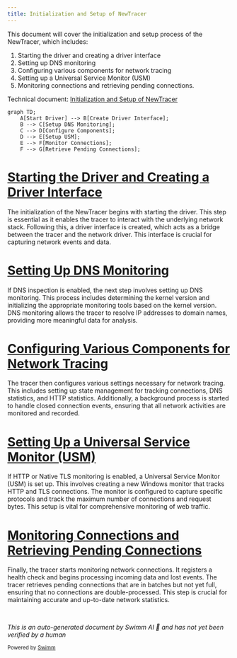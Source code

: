 ```yaml
---
title: Initialization and Setup of NewTracer
---
```

This document will cover the initialization and setup process of the NewTracer, which includes:

1. Starting the driver and creating a driver interface
2. Setting up DNS monitoring
3. Configuring various components for network tracing
4. Setting up a Universal Service Monitor (USM)
5. Monitoring connections and retrieving pending connections.

Technical document: <SwmLink doc-title="Initialization and Setup of NewTracer">[Initialization and Setup of NewTracer](/.swm/initialization-and-setup-of-newtracer.pj1s3pvb.sw.md)</SwmLink>

```mermaid
graph TD;
    A[Start Driver] --> B[Create Driver Interface];
    B --> C[Setup DNS Monitoring];
    C --> D[Configure Components];
    D --> E[Setup USM];
    E --> F[Monitor Connections];
    F --> G[Retrieve Pending Connections];
```

# [Starting the Driver and Creating a Driver Interface](https://app.swimm.io/repos/Z2l0aHViJTNBJTNBZGF0YWRvZy1hZ2VudCUzQSUzQVN3aW1tLURlbW8=/docs/pj1s3pvb#newtracer-initialization)

The initialization of the NewTracer begins with starting the driver. This step is essential as it enables the tracer to interact with the underlying network stack. Following this, a driver interface is created, which acts as a bridge between the tracer and the network driver. This interface is crucial for capturing network events and data.

# [Setting Up DNS Monitoring](https://app.swimm.io/repos/Z2l0aHViJTNBJTNBZGF0YWRvZy1hZ2VudCUzQSUzQVN3aW1tLURlbW8=/docs/pj1s3pvb#newreversedns-setup)

If DNS inspection is enabled, the next step involves setting up DNS monitoring. This process includes determining the kernel version and initializing the appropriate monitoring tools based on the kernel version. DNS monitoring allows the tracer to resolve IP addresses to domain names, providing more meaningful data for analysis.

# [Configuring Various Components for Network Tracing](https://app.swimm.io/repos/Z2l0aHViJTNBJTNBZGF0YWRvZy1hZ2VudCUzQSUzQVN3aW1tLURlbW8=/docs/pj1s3pvb#newtracer-initialization)

The tracer then configures various settings necessary for network tracing. This includes setting up state management for tracking connections, DNS statistics, and HTTP statistics. Additionally, a background process is started to handle closed connection events, ensuring that all network activities are monitored and recorded.

# [Setting Up a Universal Service Monitor (USM)](https://app.swimm.io/repos/Z2l0aHViJTNBJTNBZGF0YWRvZy1hZ2VudCUzQSUzQVN3aW1tLURlbW8=/docs/pj1s3pvb#newusmmonitor-initialization)

If HTTP or Native TLS monitoring is enabled, a Universal Service Monitor (USM) is set up. This involves creating a new Windows monitor that tracks HTTP and TLS connections. The monitor is configured to capture specific protocols and track the maximum number of connections and request bytes. This setup is vital for comprehensive monitoring of web traffic.

# [Monitoring Connections and Retrieving Pending Connections](https://app.swimm.io/repos/Z2l0aHViJTNBJTNBZGF0YWRvZy1hZ2VudCUzQSUzQVN3aW1tLURlbW8=/docs/pj1s3pvb#start-monitoring)

Finally, the tracer starts monitoring network connections. It registers a health check and begins processing incoming data and lost events. The tracer retrieves pending connections that are in batches but not yet full, ensuring that no connections are double-processed. This step is crucial for maintaining accurate and up-to-date network statistics.

&nbsp;

*This is an auto-generated document by Swimm AI 🌊 and has not yet been verified by a human*

<SwmMeta version="3.0.0" repo-id="Z2l0aHViJTNBJTNBZGF0YWRvZy1hZ2VudCUzQSUzQVN3aW1tLURlbW8=" repo-name="datadog-agent"><sup>Powered by [Swimm](/)</sup></SwmMeta>
